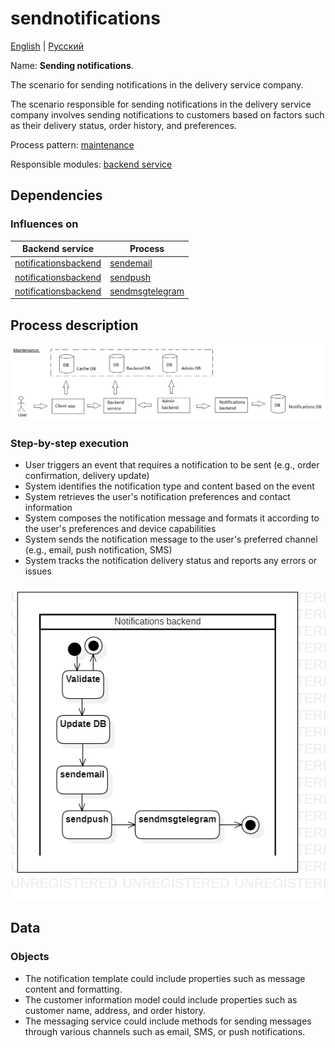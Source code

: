 # sendnotifications

[English](sendnotifications.md) | [Русский](sendnotifications.ru.md)

Name: **Sending notifications**.

The scenario for sending notifications in the delivery service company.

The scenario responsible for sending notifications in the delivery service company involves sending notifications to customers based on factors such as their delivery status, order history, and preferences. 

Process pattern: [maintenance](../../processpatterns/maintenance.md)

Responsible modules: [backend service](../../backend/systembackend.md)

## Dependencies

### Influences on

| Backend service | Process |
| --- | ---- |
| [notificationsbackend](../../backend/notificationsbackend.md) | [sendemail](../notificationsbackend/sendemail.md) |
| [notificationsbackend](../../backend/notificationsbackend.md) | [sendpush](../notificationsbackend/sendpush.md) |
| [notificationsbackend](../../backend/notificationsbackend.md) | [sendmsgtelegram](../notificationsbackend/sendmsgtelegram.md) |

## Process description

![maintenance_overall](../../img/maintenance_overall.png)

### Step-by-step execution

- User triggers an event that requires a notification to be sent (e.g., order confirmation, delivery update)
- System identifies the notification type and content based on the event
- System retrieves the user's notification preferences and contact information
- System composes the notification message and formats it according to the user's preferences and device capabilities
- System sends the notification message to the user's preferred channel (e.g., email, push notification, SMS)
- System tracks the notification delivery status and reports any errors or issues

![notificationsbackend.sendnotifications](../../img/activitydiagrams/notificationsbackend.sendnotifications.png)

## Data 

### Objects 

- The notification template could include properties such as message content and formatting. 
- The customer information model could include properties such as customer name, address, and order history. 
- The messaging service could include methods for sending messages through various channels such as email, SMS, or push notifications.

